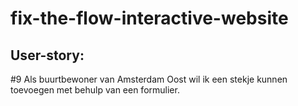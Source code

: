 # fix-the-flow-interactive-website
## User-story: 
#9 Als buurtbewoner van Amsterdam Oost wil ik een stekje kunnen toevoegen met behulp van een formulier.
